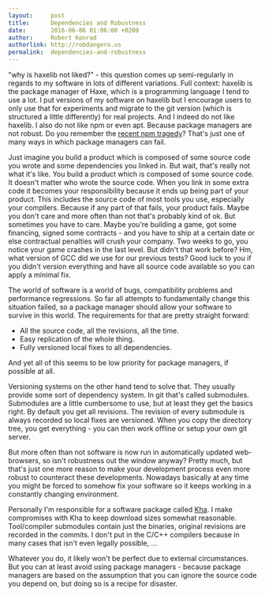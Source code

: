 ```yaml
---
layout:     post
title:      Dependencies and Robustness
date:       2016-06-06 01:06:00 +0200
author:     Robert Konrad
authorlink: http://robdangero.us
permalink:  dependencies-and-robustness
---
```

"why is haxelib not liked?" - this question comes up semi-regularly in regards to my software in lots of different variations. Full context: haxelib is the package manager of Haxe, which is a programming language I tend to use a lot. I put versions of my software on haxelib but I encourage users to only use that for experiments and migrate to the git version (which is structured a little differently) for real projects. And I indeed do not like haxelib. I also do not like npm or even apt. Because package managers are not robust. Do you remember the [recent npm tragedy](http://blog.npmjs.org/post/141577284765/kik-left-pad-and-npm)? That's just one of many ways in which package managers can fail.

Just imagine you build a product which is composed of some source code you wrote and some dependencies you linked in. But wait, that's really not what it's like. You build a product which is composed of some source code. It doesn't matter who wrote the source code. When you link in some extra code it becomes your responsibility because it ends up being part of your product. This includes the source code of most tools you use, especially your compilers. Because if any part of that fails, your product fails. Maybe you don't care and more often than not that's probably kind of ok. But sometimes you have to care. Maybe you're building a game, got some financing, signed some contracts - and you have to ship at a certain date or else contractual penalties will crush your company. Two weeks to go, you notice your game crashes in the last level. But didn't that work before? Hm, what version of GCC did we use for our previous tests? Good luck to you if you didn't version everything and have all source code available so you can apply a minimal fix.

The world of software is a world of bugs, compatibility problems and performance regressions. So far all attempts to fundamentally change this situation failed, so a package manager should allow your software to survive in this world. The requirements for that are pretty straight forward:

* All the source code, all the revisions, all the time.
* Easy replication of the whole thing.
* Fully versioned local fixes to all dependencies.

And yet all of this seems to be low priority for package managers, if possible at all.

Versioning systems on the other hand tend to solve that. They usually provide some sort of dependency system. In git that's called submodules. Submodules are a little cumbersome to use, but at least they get the basics right. By default you get all revisions. The revision of every submodule is always recorded so local fixes are versioned. When you copy the directory tree, you get everything - you can then work offline or setup your own git server.

But more often than not software is now run in automatically updated web-browsers, so isn't robustness out the window anyway? Pretty much, but that's just one more reason to make your development process even more robust to counteract these developments. Nowadays basically at any time you might be forced to somehow fix your software so it keeps working in a constantly changing environment.

Personally I'm responsible for a software package called [Kha](http://kha.tech). I make compromises with Kha to keep download sizes somewhat reasonable. Tool/compiler submodules contain just the binaries, original revisions are recorded in the commits. I don't put in the C/C++ compilers because in many cases that isn't even legally possible, ...

Whatever you do, it likely won't be perfect due to external circumstances. But you can at least avoid using package managers - because package managers are based on the assumption that you can ignore the source code you depend on, but doing so is a recipe for disaster.
